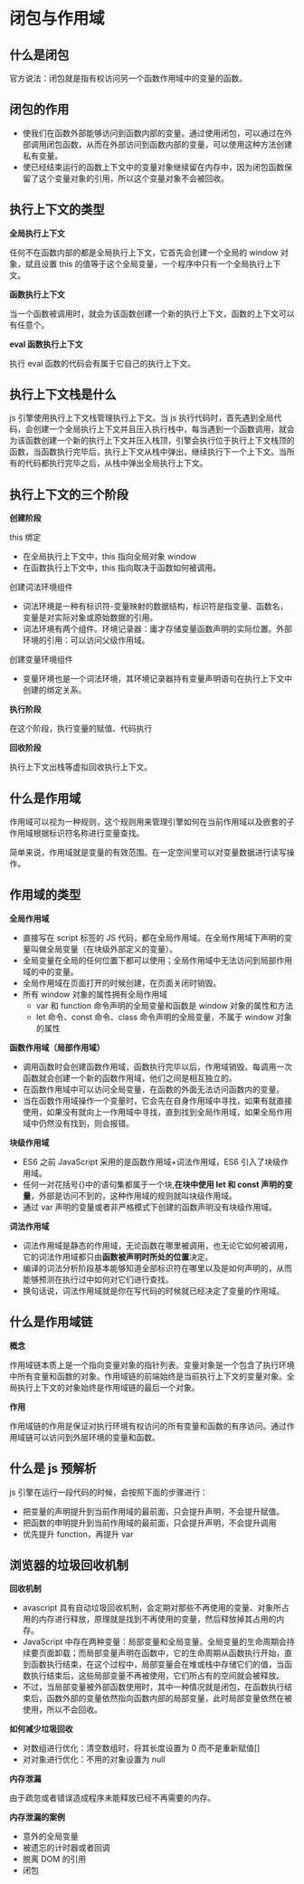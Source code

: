 # 闭包与作用域

## 什么是闭包

官方说法：闭包就是指有权访问另一个函数作用域中的变量的函数。

## 闭包的作用

- 使我们在函数外部能够访问到函数内部的变量。通过使用闭包，可以通过在外部调用闭包函数，从而在外部访问到函数内部的变量，可以使用这种方法创建私有变量。
- 使已经结束运行的函数上下文中的变量对象继续留在内存中，因为闭包函数保留了这个变量对象的引用，所以这个变量对象不会被回收。

## 执行上下文的类型

**全局执行上下文**

任何不在函数内部的都是全局执行上下文，它首先会创建一个全局的 window 对象，斌且设置 this 的值等于这个全局变量，一个程序中只有一个全局执行上下文。

**函数执行上下文**

当一个函数被调用时，就会为该函数创建一个新的执行上下文，函数的上下文可以有任意个。

**eval 函数执行上下文**

执行 eval 函数的代码会有属于它自己的执行上下文。

## 执行上下文栈是什么

js 引擎使用执行上下文栈管理执行上下文。当 js 执行代码时，首先遇到全局代码，会创建一个全局执行上下文并且压入执行栈中，每当遇到一个函数调用，就会为该函数创建一个新的执行上下文并压入栈顶，引擎会执行位于执行上下文栈顶的函数，当函数执行完毕后，执行上下文从栈中弹出，继续执行下一个上下文。当所有的代码都执行完毕之后，从栈中弹出全局执行上下文。

## 执行上下文的三个阶段

**创建阶段**

this 绑定

- 在全局执行上下文中，this 指向全局对象 window
- 在函数执行上下文中，this 指向取决于函数如何被调用。

创建词法环境组件

- 词法环境是一种有标识符-变量映射的数据结构，标识符是指变量、函数名，变量是对实际对象或原始数据的引用。
- 词法环境有两个组件。环境记录器：庸才存储变量函数声明的实际位置。外部环境的引用：可以访问父级作用域。

创建变量环境组件

- 变量环境也是一个词法环境，其环境记录器持有变量声明语句在执行上下文中创建的绑定关系。

**执行阶段**

在这个阶段，执行变量的赋值、代码执行

**回收阶段**

执行上下文出栈等虚拟回收执行上下文。

## 什么是作用域

作用域可以视为一种规则，这个规则用来管理引擎如何在当前作用域以及嵌套的子作用域根据标识符名称进行变量查找。

简单来说，作用域就是变量的有效范围。在一定空间里可以对变量数据进行读写操作。

## 作用域的类型

**全局作用域**

- 直接写在 script 标签的 JS 代码，都在全局作用域。在全局作用域下声明的变量叫做全局变量（在块级外部定义的变量）。
- 全局变量在全局的任何位置下都可以使用；全局作用域中无法访问到局部作用域的中的变量。
- 全局作用域在页面打开的时候创建，在页面关闭时销毁。
- 所有 window 对象的属性拥有全局作用域
  - var 和 function 命令声明的全局变量和函数是 window 对象的属性和方法
  - let 命令、const 命令、class 命令声明的全局变量，不属于 window 对象的属性

**函数作用域（局部作用域）**

- 调用函数时会创建函数作用域，函数执行完毕以后，作用域销毁。每调用一次函数就会创建一个新的函数作用域，他们之间是相互独立的。
- 在函数作用域中可以访问全局变量，在函数的外面无法访问函数内的变量。
- 当在函数作用域操作一个变量时，它会先在自身作用域中寻找，如果有就直接使用，如果没有就向上一作用域中寻找，直到找到全局作用域，如果全局作用域中仍然没有找到，则会报错。

**块级作用域**

- ES6 之前 JavaScript 采用的是函数作用域+词法作用域，ES6 引入了块级作用域。
- 任何一对花括号{}中的语句集都属于一个块,**在块中使用 let 和 const 声明的变量**，外部是访问不到的，这种作用域的规则就叫块级作用域。
- 通过 var 声明的变量或者非严格模式下创建的函数声明没有块级作用域。

**词法作用域**

- 词法作用域是静态的作用域，无论函数在哪里被调用，也无论它如何被调用，它的词法作用域都只由**函数被声明时所处的位置**决定。
- 编译的词法分析阶段基本能够知道全部标识符在哪里以及是如何声明的，从而能够预测在执行过中如何对它们进行查找。
- 换句话说，词法作用域就是你在写代码的时候就已经决定了变量的作用域。

## 什么是作用域链

**概念**

作用域链本质上是一个指向变量对象的指针列表。变量对象是一个包含了执行环境中所有变量和函数的对象。作用域链的前端始终是当前执行上下文的变量对象。全局执行上下文的对象始终是作用域链的最后一个对象。

**作用**

作用域链的作用是保证对执行环境有权访问的所有变量和函数的有序访问。通过作用域链可以访问到外层环境的变量和函数。

## 什么是 js 预解析

js 引擎在运行一段代码的时候，会按照下面的步骤进行：

- 把变量的声明提升到当前作用域的最前面，只会提升声明，不会提升赋值。
- 把函数的申明提升到当前作用域的最前面，只会提升声明，不会提升调用
- 优先提升 function，再提升 var

## 浏览器的垃圾回收机制

**回收机制**

- avascript 具有自动垃圾回收机制，会定期对那些不再使用的变量、对象所占用的内存进行释放，原理就是找到不再使用的变量，然后释放掉其占用的内存。
- JavaScript 中存在两种变量：局部变量和全局变量。全局变量的生命周期会持续要页面卸载；而局部变量声明在函数中，它的生命周期从函数执行开始，直到函数执行结束，在这个过程中，局部变量会在堆或栈中存储它们的值，当函数执行结束后，这些局部变量不再被使用，它们所占有的空间就会被释放。
- 不过，当局部变量被外部函数使用时，其中一种情况就是闭包，在函数执行结束后，函数外部的变量依然指向函数内部的局部变量，此时局部变量依然在被使用，所以不会回收。

**如何减少垃圾回收**

- 对数组进行优化：清空数组时，将其长度设置为 0 而不是重新赋值[]
- 对对象进行优化：不用的对象设置为 null

**内存泄漏**

由于疏忽或者错误造成程序未能释放已经不再需要的内存。

**内存泄漏的案例**

- 意外的全局变量
- 被遗忘的计时器或者回调
- 脱离 DOM 的引用
- 闭包
